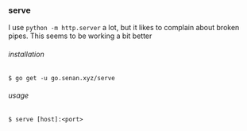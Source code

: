 ### serve

I use `python -m http.server` a lot, but it likes to complain about broken pipes. This seems to be working a bit better

###### installation 

`$ go get -u go.senan.xyz/serve`

###### usage 

```
$ serve [host]:<port>
```
